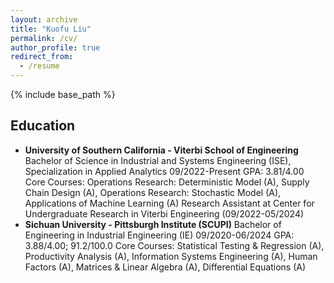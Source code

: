 ```yaml
---
layout: archive
title: "Kuofu Liu"
permalink: /cv/
author_profile: true
redirect_from:
  - /resume
---
```


{% include base_path %}

## Education

* **University of Southern California - Viterbi School of Engineering**
  Bachelor of Science in Industrial and Systems Engineering (ISE),
  Specialization in Applied Analytics
  09/2022-Present
  GPA: 3.81/4.00
  Core Courses: Operations Research: Deterministic Model (A), Supply Chain Design (A), Operations Research:         Stochastic Model (A), Applications of Machine Learning (A)
  Research Assistant at Center for Undergraduate Research in Viterbi Engineering (09/2022-05/2024)
* **Sichuan University - Pittsburgh Institute (SCUPI)**
  Bachelor of Engineering in Industrial Engineering (IE)
  09/2020-06/2024
  GPA: 3.88/4.00; 91.2/100.0
  Core Courses: Statistical Testing & Regression (A), Productivity Analysis (A), Information Systems Engineering (A), Human Factors (A), Matrices & Linear Algebra (A), Differential Equations (A)

